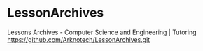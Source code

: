 # LessonArchives
Lessons Archives - Computer Science and Engineering | Tutoring 
https://github.com/Arknotech/LessonArchives.git

